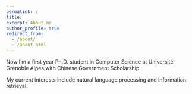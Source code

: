 ```yaml
---
permalink: /
title: 
excerpt: About me
author_profile: true
redirect_from: 
  - /about/
  - /about.html
---
```


Now I’m a first year Ph.D. student in Computer Science at Université Grenoble Alpes with Chinese Government Scholarship.

My current interests include natural language processing and information retrieval.

